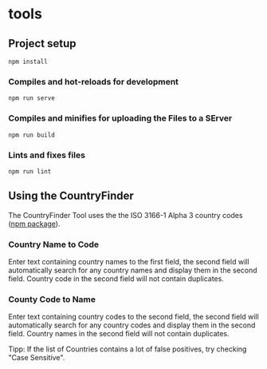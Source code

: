 # tools

## Project setup
```
npm install
```

### Compiles and hot-reloads for development
```
npm run serve
```

### Compiles and minifies for uploading the Files to a SErver
```
npm run build
```

### Lints and fixes files
```
npm run lint
```

## Using the CountryFinder

The CountryFinder Tool uses the the ISO 3166-1 Alpha 3 country codes ([npm package]([hallo](https://www.npmjs.com/package/i18n-iso-countries))).

### Country Name to Code

Enter text containing country names to the first field, the second field will automatically search for any country names and display them in the second field. Country code in the second field will not contain duplicates.

### County Code to Name

Enter text containing country codes to the second field, the second field will automatically search for any country codes and display them in the second field. Country names in the second field will not contain duplicates.

Tipp: If the list of Countries contains a lot of false positives, try checking "Case Sensitive".



